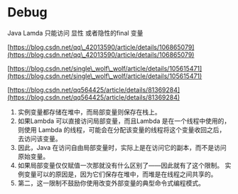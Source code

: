 # Debug

Java Lamda 只能访问 显性 或者隐性的final 变量

[https://blog.csdn.net/qq\_42013590/article/details/106865079](https://blog.csdn.net/qq\_42013590/article/details/106865079)

[https://blog.csdn.net/single\_wolf\_wolf/article/details/105615471](https://blog.csdn.net/single\_wolf\_wolf/article/details/105615471)

[https://blog.csdn.net/qq564425/article/details/81369284](https://blog.csdn.net/qq564425/article/details/81369284)

1. &#x20;实例变量都存储在堆中，而局部变量则保存在栈上。&#x20;
2. 如果Lambda 可以直接访问局部变量，而且Lambda 是在一个线程中使用的，则使用 Lambda 的线程，可能会在分配该变量的线程将这个变量收回之后，去访问该变量。
3. 因此，Java 在访问自由局部变量时，实际上是在访问它的副本，而不是访问原始变量。
4. 如果局部变量仅仅赋值一次那就没有什么区别了——因此就有了这个限制。 实例变量可以的原因是，因为它们保存在堆中，而堆是在线程之间共享的。&#x20;
5. 第二，这一限制不鼓励你使用改变外部变量的典型命令式编程模式。&#x20;

